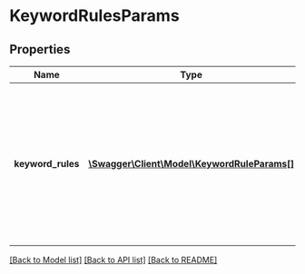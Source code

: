 # KeywordRulesParams

## Properties
Name | Type | Description | Notes
------------ | ------------- | ------------- | -------------
**keyword_rules** | [**\Swagger\Client\Model\KeywordRuleParams[]**](KeywordRuleParams.md) | Keyword rule definitions. The minimum number of rule definitions is 1. The maximum number of rule definitions is 100. | 

[[Back to Model list]](../README.md#documentation-for-models) [[Back to API list]](../README.md#documentation-for-api-endpoints) [[Back to README]](../README.md)


